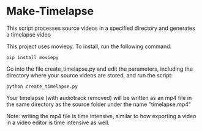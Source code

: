 # Make-Timelapse
This script processes source videos in a specified directory and generates a timelapse video

This project uses moviepy. To install, run the following command:

```
pip install moviepy
```

Go into the file create_timelapse.py and edit the parameters, including the directory where your source videos are stored, and run the script:

```
python create_timelapse.py
```

Your timelapse (with audiotrack removed) will be written as an mp4 file in the same directory as the source folder under the name "timelapse.mp4"

Note: writing the mp4 file is time intensive, similar to how exporting a video in a video editor is time intensive as well.
